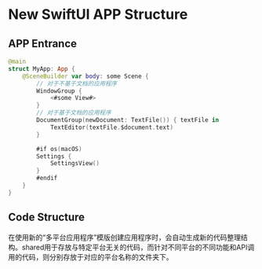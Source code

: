 # New SwiftUI APP Structure
## APP Entrance
```swift
@main
struct MyApp: App {
	@SceneBuilder var body: some Scene {
		// 对于不基于文档的应用程序
		WindowGroup {
			<#some View#>
		}
		// 对于基于文档的应用程序
		DocumentGroup(newDocument: TextFile()) { textFile in
			TextEditor(textFile.$document.text)
		}

		#if os(macOS)
		Settings {
			SettingsView()
		}
		#endif
	}
}
```

## Code Structure
在使用新的“多平台应用程序”模版创建应用程序时，会自动生成新的代码整理结构。shared用于存放与特定平台无关的代码，而针对不同平台的不同功能和API调用的代码，则分别存放于对应的平台名称的文件夹下。